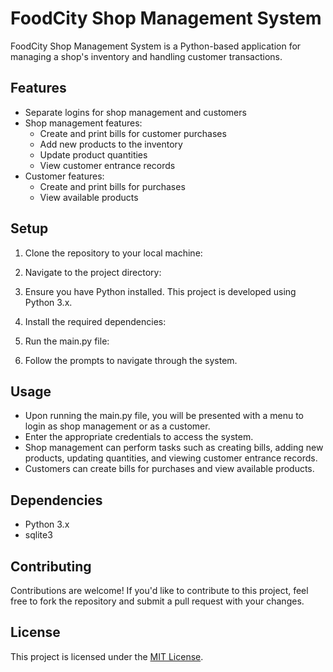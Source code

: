 # FoodCity Shop Management System

FoodCity Shop Management System is a Python-based application for managing a shop's inventory and handling customer transactions.

## Features

- Separate logins for shop management and customers
- Shop management features:
  - Create and print bills for customer purchases
  - Add new products to the inventory
  - Update product quantities
  - View customer entrance records
- Customer features:
  - Create and print bills for purchases
  - View available products

## Setup

1. Clone the repository to your local machine:


2. Navigate to the project directory:


3. Ensure you have Python installed. This project is developed using Python 3.x.

4. Install the required dependencies:


5. Run the main.py file:


6. Follow the prompts to navigate through the system.

## Usage

- Upon running the main.py file, you will be presented with a menu to login as shop management or as a customer.
- Enter the appropriate credentials to access the system.
- Shop management can perform tasks such as creating bills, adding new products, updating quantities, and viewing customer entrance records.
- Customers can create bills for purchases and view available products.

## Dependencies

- Python 3.x
- sqlite3

## Contributing

Contributions are welcome! If you'd like to contribute to this project, feel free to fork the repository and submit a pull request with your changes.

## License

This project is licensed under the [MIT License](LICENSE).
